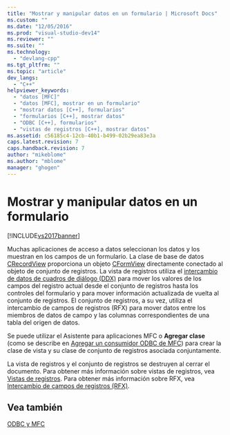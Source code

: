 ```yaml
---
title: "Mostrar y manipular datos en un formulario | Microsoft Docs"
ms.custom: ""
ms.date: "12/05/2016"
ms.prod: "visual-studio-dev14"
ms.reviewer: ""
ms.suite: ""
ms.technology: 
  - "devlang-cpp"
ms.tgt_pltfrm: ""
ms.topic: "article"
dev_langs: 
  - "C++"
helpviewer_keywords: 
  - "datos [MFC]"
  - "datos [MFC], mostrar en un formulario"
  - "mostrar datos [C++], formularios"
  - "formularios [C++], mostrar datos"
  - "ODBC [C++], formularios"
  - "vistas de registros [C++], mostrar datos"
ms.assetid: c56185c4-12cb-40b1-b499-02b29ea83e3a
caps.latest.revision: 7
caps.handback.revision: 7
author: "mikeblome"
ms.author: "mblome"
manager: "ghogen"
---
```

# Mostrar y manipular datos en un formulario
[!INCLUDE[vs2017banner](../../assembler/inline/includes/vs2017banner.md)]

Muchas aplicaciones de acceso a datos seleccionan los datos y los muestran en los campos de un formulario.  La clase de base de datos [CRecordView](../../mfc/reference/crecordview-class.md) proporciona un objeto [CFormView](../../mfc/reference/cformview-class.md) directamente conectado al objeto de conjunto de registros.  La vista de registros utiliza el [intercambio de datos de cuadros de diálogo \(DDX\)](../../mfc/dialog-data-exchange-and-validation.md) para mover los valores de los campos del registro actual desde el conjunto de registros hasta los controles del formulario y para mover información actualizada de vuelta al conjunto de registros.  El conjunto de registros, a su vez, utiliza el intercambio de campos de registros \(RFX\) para mover datos entre los miembros de datos de campo y las columnas correspondientes de una tabla del origen de datos.  
  
 Se puede utilizar el Asistente para aplicaciones MFC o **Agregar clase** \(como se describe en [Agregar un consumidor ODBC de MFC](../../mfc/reference/adding-an-mfc-odbc-consumer.md)\) para crear la clase de vista y su clase de conjunto de registros asociada conjuntamente.  
  
 La vista de registros y el conjunto de registros se destruyen al cerrar el documento.  Para obtener más información sobre vistas de registros, vea [Vistas de registros](../../data/record-views-mfc-data-access.md).  Para obtener más información sobre RFX, vea [Intercambio de campos de registros \(RFX\)](../../data/odbc/record-field-exchange-rfx.md).  
  
## Vea también  
 [ODBC y MFC](../../data/odbc/odbc-and-mfc.md)